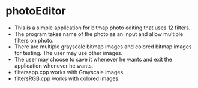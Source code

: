 # photoEditor

- This is a simple application for bitmap photo editing that uses 12 filters.
- The program takes name of the photo as an input and allow multiple filters on photo.
- There are multiple grayscale bitmap images and colored bitmap images for testing. The user may use other images.
- The user may choose to save it whenever he wants and exit the application whenever he wants.
- filtersapp.cpp works with Grayscale images.
- filtersRGB.cpp works with colored images.
